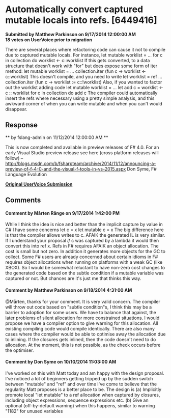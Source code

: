 # Automatically convert captured mutable locals into refs. [6449416] #

**Submitted by Matthew Parkinson on 9/17/2014 12:00:00 AM**  
**18 votes on UserVoice prior to migration**  

There are several places where refactoring code can cause it not to compile due to captured mutable locals. For instance,
let mutable worklist = ...
for c in collection do worklist <- c::worklist
If this gets converted, to a data structure that doesn't work with "for" but does expose some form of iter method:
let mutable worklist = ...
collection.iter (fun c -> worklist <- c::worklist)
This doesn't compile, and you need to write
let worklist = ref ...
collection.iter (fun c -> worklist := c::!worklist)
Also, if you wanted to factor out the worklist adding code
let mutable worklist = ...
let add c = worklist <- c :: worklist
for c in collection do add c
The compiler could automatically insert the refs where necessary using a pretty simple analysis, and this awkward corner of when you can write mutable and when you can't would disappear.



## Response ##
** by fslang-admin on 11/12/2014 12:00:00 AM **

This is now completed and available in preview releases of F# 4.0.
For an early Visual Studio preview release see here (cross platform releases will follow) – http://blogs.msdn.com/b/fsharpteam/archive/2014/11/12/announcing-a-preview-of-f-4-0-and-the-visual-f-tools-in-vs-2015.aspx
Don Syme, F# Language Evolution


**[Original UserVoice Submission](https://fslang.uservoice.com/forums/245727-f-language/suggestions/6449416)**


## Comments ##


#### Comment by Mårten Rånge on 9/17/2014 1:42:00 PM ####
While I think the idea is nice and better than the implicit capture by value in C# I have some concerns
let c = x
let mutable c = x
The big difference here is that the compiler allows writes to c. AFAIK the generated IL is very similar.
If I understand your proposal *if* c was captured by a lambda it would then convert this into ref x.
Refs in F# requires AFAIK an object allocation. The cost is small but not zero. In addition it generates more objects for the GC to collect.
Some F# users are already concerned about certain idioms in F# requires object allocations when running on platforms with a weak GC (like XBOX).
So I would be somewhat reluctant to have non-zero cost changes to the generated code based on the subtle condition if a mutable variable was captured or not.
But chances are it's just me that thinks this way.


#### Comment by Matthew Parkinson on 9/18/2014 4:31:00 AM ####
@Mårten, thanks for your comment. It is very valid concern.
The compiler will throw out code based on "subtle condition"s, I think this may be a barrier to adoption for some users. We have to balance that against, the later problems of silent allocation for more constrained situations.
I would propose we have a compiler option to give warning for this allocation. All existing compiling code would compile identically.
There are also many cases where the compiler would be able to optimise away the allocation due to inlining. If the closures gets inlined, then the code doesn't need to do allocation. At the moment, this is not possible, as the check occurs before the optimiser.


#### Comment by Don Syme on 10/10/2014 11:03:00 AM ####
I've worked on this with Matt today and am happy with the design proposal. I've noticed a lot of beginners getting tripped up by the sudden switch between "mutable" and "ref" and over time I've come to believe that the regularity Matt proposes is a better place to be.
The design is
(a) Implicitly promote local "let mutable" to a ref allocation when captured by closures, including object expressions, sequence expressions etc.
(b) Give an optional (off-by-default warning) when this happens, similar to warning "1182" for unused variables

